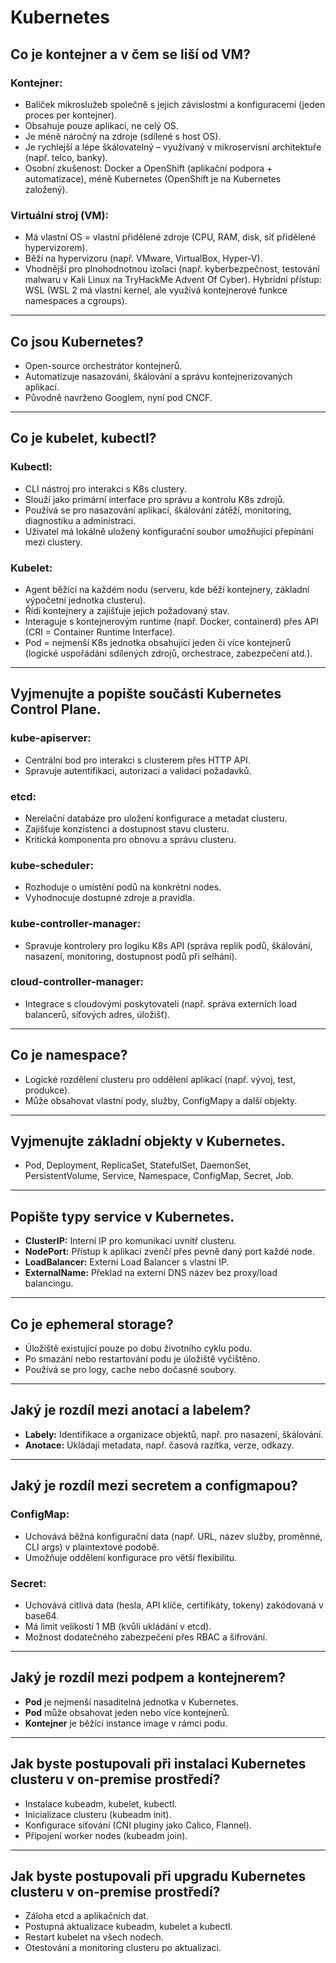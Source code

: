 # Kubernetes

## Co je kontejner a v čem se liší od VM?
### Kontejner:
- Balíček mikroslužeb společně s jejich závislostmi a konfiguracemi (jeden proces per kontejner).
- Obsahuje pouze aplikaci, ne celý OS.
- Je méně náročný na zdroje (sdílené s host OS).
- Je rychlejší a lépe škálovatelný – využívaný v mikroservisní architektuře (např. telco, banky).
- Osobní zkušenost: Docker a OpenShift (aplikační podpora + automatizace), méně Kubernetes (OpenShift je na Kubernetes založený).

### Virtuální stroj (VM):
- Má vlastní OS = vlastní přidělené zdroje (CPU, RAM, disk, síť přidělené hypervizorem).
- Běží na hypervizoru (např. VMware, VirtualBox, Hyper-V).
- Vhodnější pro plnohodnotnou izolaci (např. kyberbezpečnost, testování malwaru v Kali Linux na TryHackMe Advent Of Cyber).
Hybridní přístup: WSL (WSL 2 má vlastní kernel, ale využívá kontejnerové funkce namespaces a cgroups).

---

## Co jsou Kubernetes?
- Open-source orchestrátor kontejnerů.
- Automatizuje nasazování, škálování a správu kontejnerizovaných aplikací.
- Původně navrženo Googlem, nyní pod CNCF.

---

## Co je kubelet, kubectl?
### Kubectl:
- CLI nástroj pro interakci s K8s clustery.
- Slouží jako primární interface pro správu a kontrolu K8s zdrojů.
- Používá se pro nasazování aplikací, škálování zátěží, monitoring, diagnostiku a administraci.
- Uživatel má lokálně uložený konfigurační soubor umožňující přepínání mezi clustery.

### Kubelet:
- Agent běžící na každém nodu (serveru, kde běží kontejnery, základní výpočetní jednotka clusteru).
- Řídí kontejnery a zajišťuje jejich požadovaný stav.
- Interaguje s kontejnerovým runtime (např. Docker, containerd) přes API (CRI = Container Runtime Interface).
- Pod = nejmenší K8s jednotka obsahující jeden či více kontejnerů (logické uspořádání sdílených zdrojů, orchestrace, zabezpečení atd.).

---

## Vyjmenujte a popište součásti Kubernetes Control Plane.
### kube-apiserver:
- Centrální bod pro interakci s clusterem přes HTTP API.
- Spravuje autentifikaci, autorizaci a validaci požadavků.

### etcd:
- Nerelační databáze pro uložení konfigurace a metadat clusteru.
- Zajišťuje konzistenci a dostupnost stavu clusteru.
- Kritická komponenta pro obnovu a správu clusteru.

### kube-scheduler:
- Rozhoduje o umístění podů na konkrétní nodes.
- Vyhodnocuje dostupné zdroje a pravidla.

### kube-controller-manager:
- Spravuje kontrolery pro logiku K8s API (správa replik podů, škálování, nasazení, monitoring, dostupnost podů při selhání).

### cloud-controller-manager:
- Integrace s cloudovými poskytovateli (např. správa externích load balancerů, síťových adres, úložišť).

---

## Co je namespace?
- Logické rozdělení clusteru pro oddělení aplikací (např. vývoj, test, produkce).
- Může obsahovat vlastní pody, služby, ConfigMapy a další objekty.

---

## Vyjmenujte základní objekty v Kubernetes.
- Pod, Deployment, ReplicaSet, StatefulSet, DaemonSet, PersistentVolume, Service, Namespace, ConfigMap, Secret, Job.

---

## Popište typy service v Kubernetes.
- **ClusterIP:** Interní IP pro komunikaci uvnitř clusteru.
- **NodePort:** Přístup k aplikaci zvenčí přes pevně daný port každé node.
- **LoadBalancer:** Externí Load Balancer s vlastní IP.
- **ExternalName:** Překlad na externí DNS název bez proxy/load balancingu.

---

## Co je ephemeral storage?
- Úložiště existující pouze po dobu životního cyklu podu.
- Po smazání nebo restartování podu je úložiště vyčištěno.
- Používá se pro logy, cache nebo dočasné soubory.

---

## Jaký je rozdíl mezi anotací a labelem?
- **Labely:** Identifikace a organizace objektů, např. pro nasazení, škálování.
- **Anotace:** Ukládají metadata, např. časová razítka, verze, odkazy.

---

## Jaký je rozdíl mezi secretem a configmapou?
### ConfigMap:
- Uchovává běžná konfigurační data (např. URL, název služby, proměnné, CLI args) v plaintextové podobě.
- Umožňuje oddělení konfigurace pro větší flexibilitu.

### Secret:
- Uchovává citlivá data (hesla, API klíče, certifikáty, tokeny) zakódovaná v base64.
- Má limit velikosti 1 MB (kvůli ukládání v etcd).
- Možnost dodatečného zabezpečení přes RBAC a šifrování.

---

## Jaký je rozdíl mezi podpem a kontejnerem?
- **Pod** je nejmenší nasaditelná jednotka v Kubernetes.
- **Pod** může obsahovat jeden nebo více kontejnerů.
- **Kontejner** je běžící instance image v rámci podu.

---

## Jak byste postupovali při instalaci Kubernetes clusteru v on-premise prostředí?
- Instalace kubeadm, kubelet, kubectl.
- Inicializace clusteru (kubeadm init).
- Konfigurace síťování (CNI pluginy jako Calico, Flannel).
- Připojení worker nodes (kubeadm join).

---

## Jak byste postupovali při upgradu Kubernetes clusteru v on-premise prostředí?
- Záloha etcd a aplikačních dat.
- Postupná aktualizace kubeadm, kubelet a kubectl.
- Restart kubelet na všech nodech.
- Otestování a monitoring clusteru po aktualizaci.